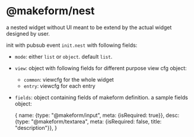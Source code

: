 # @makeform/nest

a nested widget without UI meant to be extend by the actual widget designed by user.


init with pubsub event `init.nest` with following fields:

 - `mode`: either `list` or `object`. default `list`.
 - `view`: object with following fields for different purpose view cfg object:
   - `common`: viewcfg for the whole widget
   - `entry`: viewcfg for each entry
 - `fields`: object containing fields of makeform definition. a sample fields object:

    {
      name: {type: "@makeform/input", meta: {isRequired: true}},
      desc: {type: "@makeform/textarea", meta: {isRequired: false, title: "description"}},
    }

